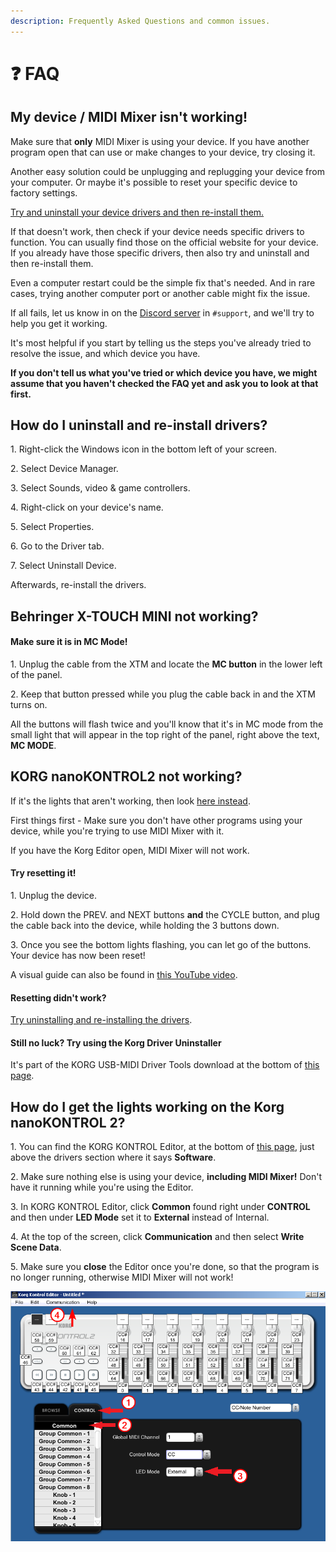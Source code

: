 ```yaml
---
description: Frequently Asked Questions and common issues.
---
```


# ❓ FAQ

## My device / MIDI Mixer isn't working!&#x20;

Make sure that **only** MIDI Mixer is using your device. If you have another program open that can use or make changes to your device, try closing it.

Another easy solution could be unplugging and replugging your device from your computer. Or maybe it's possible to reset your specific device to factory settings.

[Try and uninstall your device drivers and then re-install them.](faq.md#how-do-i-uninstall-and-re-install-drivers)

If that doesn't work, then check if your device needs specific drivers to function. You can usually find those on the official website for your device. If you already have those specific drivers, then also try and uninstall and then re-install them.

Even a computer restart could be the simple fix that's needed. And in rare cases, trying another computer port or another cable might fix the issue.

If all fails, let us know in on the [Discord server](https://discord.midi-mixer.com) in `#support`, and we'll try to help you get it working.

It's most helpful if you start by telling us the steps you've already tried to resolve the issue, and which device you have.

**If you don't tell us what you've tried or which device you have, we might assume that you haven't checked the FAQ yet and ask you to look at that first.**

## How do I uninstall and re-install drivers?

1\. Right-click the Windows icon in the bottom left of your screen.

2\. Select Device Manager.

3\. Select Sounds, video & game controllers.

4\. Right-click on your device's name.

5\. Select Properties.

6\. Go to the Driver tab.

7\. Select Uninstall Device.

Afterwards, re-install the drivers.

## Behringer X-TOUCH MINI not working?

#### Make sure it is in MC Mode!

1\. Unplug the cable from the XTM and locate the **MC button** in the lower left of the panel.

2\. Keep that button pressed while you plug the cable back in and the XTM turns on.&#x20;

All the buttons will flash twice and you'll know that it's in MC mode from the small light that will appear in the top right of the panel, right above the text, **MC MODE**.

## KORG nanoKONTROL2 not working?

If it's the lights that aren't working, then look [here instead](faq.md#how-do-i-get-the-lights-working-on-the-korg-nanokontrol-2).

First things first - Make sure you don't have other programs using your device, while you're trying to use MIDI Mixer with it.&#x20;

If you have the Korg Editor open, MIDI Mixer will not work.



#### Try resetting it!

1\. Unplug the device.

2\. Hold down the PREV. and NEXT buttons **and** the CYCLE button, and plug the cable back into the device, while holding the 3 buttons down.

3\. Once you see the bottom lights flashing, you can let go of the buttons. Your device has now been reset!

A visual guide can also be found in [this YouTube video](https://youtu.be/zCvaq0J-xuU?t=23).



#### Resetting didn't work?&#x20;

[Try uninstalling and re-installing the drivers](faq.md#how-do-i-uninstall-and-re-install-drivers).



#### Still no luck? Try using the Korg Driver Uninstaller

It's part of the KORG USB-MIDI Driver Tools download at the bottom of [this page](https://www.korg.com/us/support/download/driver/1/285/3541/).

## How do I get the lights working on the Korg nanoKONTROL 2?

1\. You can find the KORG KONTROL Editor, at the bottom of [this page](https://www.korg.com/us/support/download/product/0/159/), just above the drivers section where it says **Software**.

2\. Make sure nothing else is using your device, **including MIDI Mixer!** Don't have it running while you're using the Editor.

3\. In KORG KONTROL Editor, click **Common** found right under **CONTROL** and then under **LED Mode** set it to **External** instead of Internal.&#x20;

4\. At the top of the screen, click **Communication** and then select **Write Scene Data**.

5\. Make sure you **close** the Editor once you're done, so that the program is no longer running, otherwise MIDI Mixer will not work!

![](.gitbook/assets/image.png)

